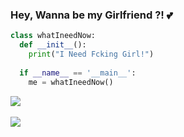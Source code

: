 ### Hey, Wanna be my Girlfriend ?! 💕

```python
class whatIneedNow:
  def __init__():
    print("I Need Fcking Girl!")
  
  if __name__ == '__main__':
    me = whatIneedNow()
```


<div style="width:50%">
  <a href="https://github.com/alifianadexe">
    <img align="center" src="https://github-readme-stats.vercel.app/api?username=alifianadexe&show_icons=true&theme=vue&count_private=true" />
  </a>
</div>

<br>

<div style="width:50%">
  <a href="https://github.com/alifianadexe">
    <img align="center" src="https://github-readme-stats.vercel.app/api/top-langs/?username=alifianadexe&layout=compact&show_icons=true&theme=vue" />
  </a>
</div>



<!--
**alifianadexe/alifianadexe** is a ✨ _special_ ✨ repository because its `README.md` (this file) appears on your GitHub profile.

Here are some ideas to get you started:

- 🔭 I’m currently working on ...
- 🌱 I’m currently learning ...
- 👯 I’m looking to collaborate on ...
- 🤔 I’m looking for help with ...
- 💬 Ask me about ...
- 📫 How to reach me: ...
- 😄 Pronouns: ...
- ⚡ Fun fact: ...
-->
